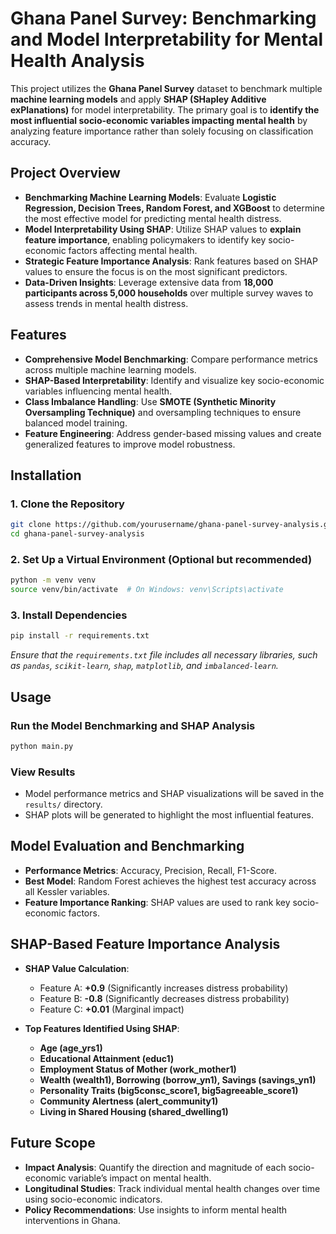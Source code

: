 # Ghana Panel Survey: Benchmarking and Model Interpretability for Mental Health Analysis

This project utilizes the **Ghana Panel Survey** dataset to benchmark multiple **machine learning models** and apply **SHAP (SHapley Additive exPlanations)** for model interpretability. The primary goal is to **identify the most influential socio-economic variables impacting mental health** by analyzing feature importance rather than solely focusing on classification accuracy.

## Project Overview

- **Benchmarking Machine Learning Models**: Evaluate **Logistic Regression, Decision Trees, Random Forest, and XGBoost** to determine the most effective model for predicting mental health distress.
- **Model Interpretability Using SHAP**: Utilize SHAP values to **explain feature importance**, enabling policymakers to identify key socio-economic factors affecting mental health.
- **Strategic Feature Importance Analysis**: Rank features based on SHAP values to ensure the focus is on the most significant predictors.
- **Data-Driven Insights**: Leverage extensive data from **18,000 participants across 5,000 households** over multiple survey waves to assess trends in mental health distress.

## Features

- **Comprehensive Model Benchmarking**: Compare performance metrics across multiple machine learning models.
- **SHAP-Based Interpretability**: Identify and visualize key socio-economic variables influencing mental health.
- **Class Imbalance Handling**: Use **SMOTE (Synthetic Minority Oversampling Technique)** and oversampling techniques to ensure balanced model training.
- **Feature Engineering**: Address gender-based missing values and create generalized features to improve model robustness.

## Installation

### **1. Clone the Repository**

```bash
git clone https://github.com/yourusername/ghana-panel-survey-analysis.git
cd ghana-panel-survey-analysis
```

### **2. Set Up a Virtual Environment** (Optional but recommended)

```bash
python -m venv venv
source venv/bin/activate  # On Windows: venv\Scripts\activate
```

### **3. Install Dependencies**

```bash
pip install -r requirements.txt
```

*Ensure that the `requirements.txt` file includes all necessary libraries, such as `pandas`, `scikit-learn`, `shap`, `matplotlib`, and `imbalanced-learn`.*

## Usage

### **Run the Model Benchmarking and SHAP Analysis**

```bash
python main.py
```

### **View Results**

- Model performance metrics and SHAP visualizations will be saved in the `results/` directory.
- SHAP plots will be generated to highlight the most influential features.


## Model Evaluation and Benchmarking

- **Performance Metrics**: Accuracy, Precision, Recall, F1-Score.
- **Best Model**: Random Forest achieves the highest test accuracy across all Kessler variables.
- **Feature Importance Ranking**: SHAP values are used to rank key socio-economic factors.


## SHAP-Based Feature Importance Analysis

- **SHAP Value Calculation**:
  - Feature A: **+0.9** (Significantly increases distress probability)
  - Feature B: **-0.8** (Significantly decreases distress probability)
  - Feature C: **+0.01** (Marginal impact)

- **Top Features Identified Using SHAP**:
  - **Age (age_yrs1)**
  - **Educational Attainment (educ1)**
  - **Employment Status of Mother (work_mother1)**
  - **Wealth (wealth1), Borrowing (borrow_yn1), Savings (savings_yn1)**
  - **Personality Traits (big5consc_score1, big5agreeable_score1)**
  - **Community Alertness (alert_community1)**
  - **Living in Shared Housing (shared_dwelling1)**

## Future Scope

- **Impact Analysis**: Quantify the direction and magnitude of each socio-economic variable’s impact on mental health.
- **Longitudinal Studies**: Track individual mental health changes over time using socio-economic indicators.
- **Policy Recommendations**: Use insights to inform mental health interventions in Ghana.




